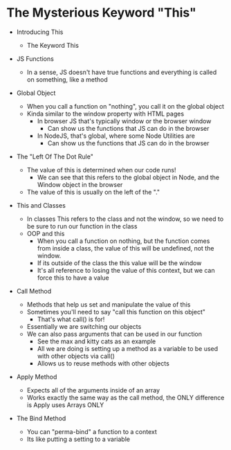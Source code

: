 # The Mysterious Keyword "This"

- Introducing This
    - The Keyword This


- JS Functions 
    - In a sense, JS doesn't have true functions and everything is called on something, like a method

- Global Object
    - When you call a function on "nothing", you call it on the global object
    - Kinda similar to the window property with HTML pages 
        - In browser JS that's typically window or the browser window
             - Can show us the functions that JS can do in the browser
        - In NodeJS, that's global, where some Node Utilities are
            - Can show us the functions that JS can do in the browser

- The "Left Of The Dot Rule"
    - The value of this is determined when our code runs!
        - We can see that this refers to the global object in Node, and the Window object in the browser
    - The value of this is usually on the left of the "."

- This and Classes
    - In classes This refers to the class and not the window, so we need to be sure to run our function in the class
    - OOP and this
        - When you call a function on nothing, but the function comes from inside a class, the value of this will be undefined, not the window. 
        - If its outside of the class the this value will be the window
        - It's all reference to losing the value of this context, but we can force this to have a value

- Call Method
    - Methods that help us set and manipulate the value of this
    - Sometimes you'll need to say "call this function on this object"
        - That's what call() is for!
    - Essentially we are switching our objects 
    - We can also pass arguments that can be used in our function
        - See the max and kitty cats as an example
        - All we are doing is setting up a method as a variable to be used with other objects via call()
        - Allows us to reuse methods with other objects

- Apply Method
    - Expects all of the arguments inside of an array
    - Works exactly the same way as the call method, the ONLY difference is Apply uses Arrays ONLY


- The Bind Method
    - You can "perma-bind" a function to a context
    - Its like putting a setting to a variable 

    